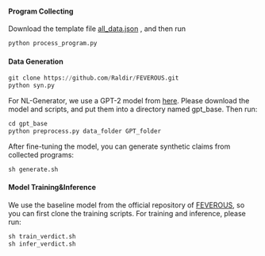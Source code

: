 #### Program Collecting

Download the template file [all_data.json](https://github.com/czyssrs/Logic2Text) , and then run

```python
python process_program.py
```

#### Data Generation

```python
git clone https://github.com/Raldir/FEVEROUS.git
python syn.py
```

For NL-Generator, we use a GPT-2 model from [here](https://github.com/czyssrs/Logic2Text). Please download the model and scripts, and put them into a directory named gpt_base. Then run:

```python
cd gpt_base
python preprocess.py data_folder GPT_folder
```

After fine-tuning the model, you can generate synthetic claims from collected programs:

```python
sh generate.sh
```

#### Model Training&Inference

We use the baseline model from the official repository of [FEVEROUS](https://github.com/Raldir/FEVEROUS), so you can first clone the training scripts. For training and inference, please run:

```python
sh train_verdict.sh
sh infer_verdict.sh
```

